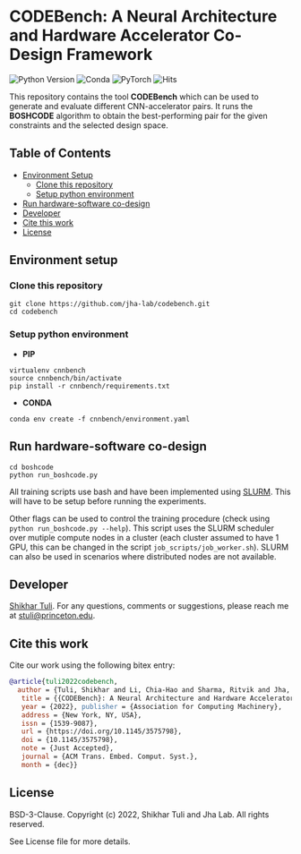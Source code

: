 # CODEBench: A Neural Architecture and Hardware Accelerator Co-Design Framework

![Python Version](https://img.shields.io/badge/python-v3.6%20%7C%20v3.7%20%7C%20v3.8-blue)
![Conda](https://img.shields.io/badge/conda%7Cconda--forge-v4.8.3-blue)
![PyTorch](https://img.shields.io/badge/pytorch-v1.11.0-e74a2b)
![Hits](https://hits.seeyoufarm.com/api/count/incr/badge.svg?url=https%3A%2F%2Fgithub.com%2FJHA-Lab%2Fcodebench&count_bg=%2379C83D&title_bg=%23555555&icon=&icon_color=%23E7E7E7&title=hits&edge_flat=false)

This repository contains the tool **CODEBench** which can be used to generate and evaluate different CNN-accelerator pairs. It runs the **BOSHCODE** algorithm to obtain the best-performing pair for the given constraints and the selected design space.

## Table of Contents
- [Environment Setup](#environment-setup)
  - [Clone this repository](#clone-this-repository)
  - [Setup python environment](#setup-python-environment)
- [Run hardware-software co-design](#run-hardware-software-co-design)
- [Developer](#developer)
- [Cite this work](#cite-this-work)
- [License](#license)

## Environment setup

### Clone this repository
```
git clone https://github.com/jha-lab/codebench.git
cd codebench
```
### Setup python environment  
* **PIP**
```
virtualenv cnnbench
source cnnbench/bin/activate
pip install -r cnnbench/requirements.txt
```  
* **CONDA**
```
conda env create -f cnnbench/environment.yaml
```

## Run hardware-software co-design
```
cd boshcode
python run_boshcode.py
```
All training scripts use bash and have been implemented using [SLURM](https://slurm.schedmd.com/documentation.html). This will have to be setup before running the experiments.

Other flags can be used to control the training procedure (check using `python run_boshcode.py --help`). This script uses the SLURM scheduler over mutiple compute nodes in a cluster (each cluster assumed to have 1 GPU, this can be changed in the script `job_scripts/job_worker.sh`). SLURM can also be used in scenarios where distributed nodes are not available.

## Developer

[Shikhar Tuli](https://github.com/shikhartuli). For any questions, comments or suggestions, please reach me at [stuli@princeton.edu](mailto:stuli@princeton.edu).

## Cite this work

Cite our work using the following bitex entry:
```bibtex
@article{tuli2022codebench, 
  author = {Tuli, Shikhar and Li, Chia-Hao and Sharma, Ritvik and Jha, Niraj K.}, 
   title = {{CODEBench}: A Neural Architecture and Hardware Accelerator Co-Design Framework}, 
   year = {2022}, publisher = {Association for Computing Machinery}, 
   address = {New York, NY, USA}, 
   issn = {1539-9087}, 
   url = {https://doi.org/10.1145/3575798}, 
   doi = {10.1145/3575798}, 
   note = {Just Accepted}, 
   journal = {ACM Trans. Embed. Comput. Syst.}, 
   month = {dec}}
```

## License

BSD-3-Clause. 
Copyright (c) 2022, Shikhar Tuli and Jha Lab.
All rights reserved.

See License file for more details.
